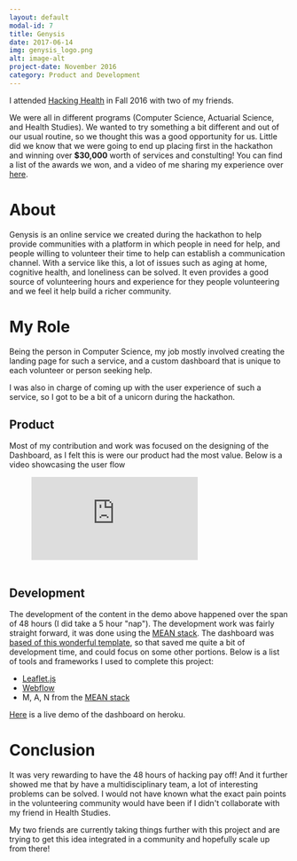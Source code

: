 ```yaml
---
layout: default
modal-id: 7
title: Genysis
date: 2017-06-14
img: genysis_logo.png
alt: image-alt
project-date: November 2016
category: Product and Development
---
```


<p>I attended <a href="http://hackinghealth.ca/">Hacking Health</a> in Fall 2016 with two of my friends.</p>

<p> We were all in different programs (Computer Science, Actuarial Science, and Health Studies). We wanted to try something a bit different and out of our usual routine, so we thought this was a good opportunity for us. Little did we know that we were going to end up placing first in the hackathon and winning over <strong>$30,000</strong> worth of services and constulting! You can find a list of the awards we won, and a video of me sharing my experience over <a href="https://www.opencityinc.com/post-hackathon-commercialisation/#.WT9n-xMrL-Z" data-rt-link-type="external">here</a>.</p>

<h1>About</h1>
<p>Genysis is an online service we created during the hackathon to help provide communities with a platform in which people in need for help, and people willing to volunteer their time to help can establish a communication channel. With a service like this, a lot of issues such as aging at home, cognitive health, and loneliness can be solved. It even provides a good source of volunteering hours and experience for they people volunteering and we feel it help build a richer community.</p>

<h1>My Role</h1>

<p>Being the person in Computer Science, my job mostly involved creating the landing page for such a service, and a custom dashboard that is unique to each volunteer or person seeking help. </p>

<p>I was also in charge of coming up with the user experience of such a service, so I got to be a bit of a unicorn during the hackathon.</p>

<h2>Product </h2>

<p>Most of my contribution and work was focused on the designing of the Dashboard, as I felt this is were our product had the most value. Below is a video showcasing the user flow </p><figure><div><iframe src="https://www.youtube.com/embed/ySblJC3tEhg" frameborder="0" scrolling="no" allowfullscreen=""></iframe></div>&nbsp;</figure>

<h2>Development</h2>

<p>The development of the content in the demo above happened over the span of 48 hours (I did take a 5 hour "nap"). The development work was fairly straight forward, it was done using the <a href="http://mean.io/" data-rt-link-type="external">MEAN stack</a>. The dashboard was <a href="https://github.com/akveo/blur-admin" data-rt-link-type="external">based of this wonderful template</a>, so that saved me quite a bit of development time, and could focus on some other portions. Below is a list of tools and frameworks I used to complete this project&#58;</p>
<ul>
<li data-new-link="true"><a href="http://leafletjs.com/" data-rt-link-type="external">Leaflet.js</a></li>
<li data-new-link="true"><a href="https://webflow.com/" data-rt-link-type="external">Webflow</a></li>
<li>M, A, N from the <a href="http://mean.io/" data-rt-link-type="external">MEAN stack</a></li>
</ul>

<p data-new-link="true"><a href="https://genysisdashboard.herokuapp.com/#/dashboard" data-rt-link-type="external">Here</a> is a live demo of the dashboard on heroku.</p>

<h1>Conclusion</h1>

<p>It was very rewarding to have the 48 hours of hacking pay off! And it further showed me that by have a multidisciplinary team, a lot of interesting problems can be solved. I would not have known what the exact pain points in the volunteering community would have been if I didn't collaborate with my friend in Health Studies.</p>

<p>My two friends are currently taking things further with this project and are trying to get this idea integrated in a community and hopefully scale up from there!</p>
